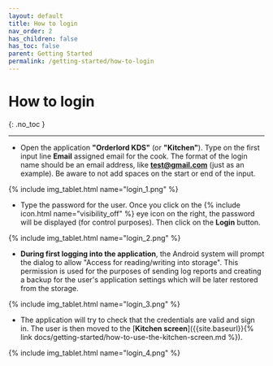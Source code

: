 ```yaml
---
layout: default
title: How to login
nav_order: 2
has_children: false
has_toc: false
parent: Getting Started
permalink: /getting-started/how-to-login
---
```


# How to login
{: .no_toc }

---

- Open the application **"Orderlord KDS"** (or **"Kitchen"**). Type on the first input line **Email** assigned email for the cook. The format of the login name should be an email address, like **test@gmail.com** (just as an example). Be aware to not add spaces on the start or end of the input.

{% include img_tablet.html name="login_1.png" %}

- Type the password for the user. Once you click on the {% include icon.html name="visibility_off" %} eye icon on the right, the password will be displayed (for control purposes). Then click on the <span class="text-orange-200">**Login**</span> button.

{% include img_tablet.html name="login_2.png" %}

- **During first logging into the application**, the Android system will prompt the dialog to allow "Access for reading/writing into storage". This permission is used for the purposes of sending log reports and creating a backup for the user's application settings which will be later restored from the storage.

{% include img_tablet.html name="login_3.png" %}

- The application will try to check that the credentials are valid and sign in. The user is then moved to the [**Kitchen screen**]({{site.baseurl}}{% link docs/getting-started/how-to-use-the-kitchen-screen.md %}).

{% include img_tablet.html name="login_4.png" %}